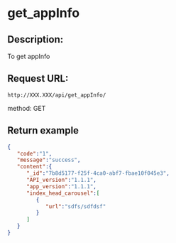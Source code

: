 # get_appInfo

## Description:
 To get appInfo

## Request URL:
`http://XXX.XXX/api/get_appInfo/`

method: GET

## Return example
```json
{
   "code":"1",
   "message":"success",
   "content":{
      "_id":"7b8d5177-f25f-4ca0-abf7-fbae10f045e3",
      "API_version":"1.1.1",
      "app_version":"1.1.1",
      "index_head_carousel":[
         {
            "url":"sdfs/sdfdsf"
         }
      ]
   }
}
```